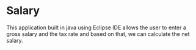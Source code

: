 # Salary
This application built in java using Eclipse IDE allows the user to enter a gross salary and the tax rate and based on that, we can calculate the net salary.
